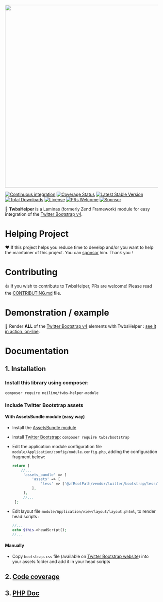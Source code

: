 <p align="center">
  <a href="https://github.com/neilime/twbs-helper-module" target="_blank"><img src="https://repository-images.githubusercontent.com/80362393/425f1180-7115-11ea-96d4-75646c99df22" width="600"></a>
</p>

[![Continuous integration](https://github.com/neilime/twbs-helper-module/workflows/Continuous%20integration/badge.svg)](https://github.com/neilime/twbs-helper-module/actions?query=workflow%3A%22Continuous+integration%22)
[![Coverage Status](https://codecov.io/gh/neilime/twbs-helper-module/branch/master/graph/badge.svg)](https://codecov.io/gh/neilime/twbs-helper-module)
[![Latest Stable Version](https://poser.pugx.org/neilime/twbs-helper-module/v/stable)](https://packagist.org/packages/neilime/twbs-helper-module)
[![Total Downloads](https://poser.pugx.org/neilime/twbs-helper-module/downloads)](https://packagist.org/packages/neilime/twbs-helper-module)
[![License](https://poser.pugx.org/neilime/twbs-helper-module/license)](https://packagist.org/packages/neilime/twbs-helper-module)
[![PRs Welcome](https://img.shields.io/badge/PRs-welcome-brightgreen.svg)](CONTRIBUTING.md)
[![Sponsor](https://img.shields.io/badge/%E2%9D%A4-Sponsor-ff69b4)](https://github.com/sponsors/neilime)

📢 **TwbsHelper** is a Laminas (formerly Zend Framework) module for easy integration of the [Twitter Bootstrap v4](https://getbootstrap.com/).

# Helping Project

❤️ If this project helps you reduce time to develop and/or you want to help the maintainer of this project. You can [sponsor](https://github.com/sponsors/neilime) him. Thank you !

# Contributing

👍 If you wish to contribute to TwbsHelper, PRs are welcome! Please read the [CONTRIBUTING.md](CONTRIBUTING.md) file.

# Demonstration / example

🚀 Render **ALL** of the [Twitter Bootstrap v4](https://getbootstrap.com/) elements with TwbsHelper : [see it in action, on-line](https://neilime.github.io/twbs-helper-module/demo.html).

# Documentation

## 1. Installation

### Install this library using composer:

`composer require neilime/twbs-helper-module`

### Include Twitter Bootstrap assets

#### With __AssetsBundle__ module (easy way)

* Install the [AssetsBundle module](https://github.com/neilime/zf-assets-bundle/wiki/Installation)
* Install [Twitter Bootstrap](https://github.com/twbs/bootstrap#quick-start): `composer require twbs/bootstrap`
* Edit the application module configuration file `module/Application/config/module.config.php`, adding the configuration fragment below:
 
    ```php
    return [
        //...
         'assets_bundle' => [
             'assets' => [
                 'less' => ['@zfRootPath/vendor/twitter/bootstrap/less/bootstrap.less'],
             ],
         ],
         //...
     ];
     ```
* Edit layout file `module/Application/view/layout/layout.phtml`, to render head scripts :
 
    ```php
    //...
    echo $this->headScript();
    //...
    ```

#### Manually

* Copy `bootstrap.css` file (available on [Twitter Bootstrap website](https://github.com/twbs/bootstrap/archive/v3.0.0.zip)) into your assets folder and add it in your head scripts

## 2. [Code coverage](https://codecov.io/gh/neilime/twbs-helper-module)
## 3. [PHP Doc](https://neilime.github.io/twbs-helper-module/phpdoc)
